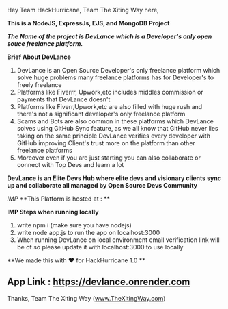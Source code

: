 Hey Team HackHurricane, Team The Xiting Way here,

**This is a NodeJS, ExpressJs, EJS, and MongoDB Project**

***The Name of the project is DevLance which is a Developer's only open souce freelance platform.***

**Brief About DevLance**

1. DevLance is an Open Source Developer's only freelance platform which solve huge problems many freelance platforms has for Developer's to freely freelance
2. Platforms like Fiverrr, Upwork,etc includes middles commission or payments that DevLance doesn't
3. Platforms like Fiverr,Upwork,etc are also filled with huge rush and there's not a significant developer's only freelance platform
4. Scams and Bots are also common in these platforms which DevLance solves using GitHub Sync feature, as we all know that GitHub never lies taking on the same principle DevLance verifies every developer with GitHub improving Client's trust more on the platform than other freelance platforms
5. Moreover even if you are just starting you can also collaborate or connect with Top Devs and learn a lot

**DevLance is an Elite Devs Hub where elite devs and visionary clients sync up and collaborate all managed by Open Source Devs Community**

*IMP*
**This Platform is hosted at : **


**IMP Steps when running locally**
1. write npm i (make sure you have nodejs)
2. write node app.js to run the app on localhost:3000
3. When running DevLance on local environment email verification link will be of   so please update it with localhost:3000 to use locally

**We made this with ❤️ for HackHurricane 1.0 **

## App Link : https://devlance.onrender.com

Thanks, 
Team The Xiting Way (www.TheXitingWay.com)
